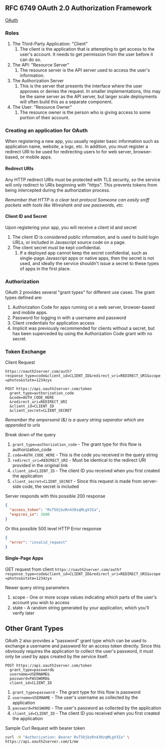 ## RFC 6749 OAuth 2.0 Authorization Framework

[OAuth](https://tools.ietf.org/html/rfc6749)

### Roles
1. The Third-Party Application: "Client"
    1. The client is the application that is attempting to get access to the user's account. It needs to get permission from the user before it can do so.
2. The API: "Resource Server"
    1. The resource server is the API server used to access the user's information.
3. The Authorization Server
    1. This is the server that presents the interface where the user approves or denies the request. In smaller implementations, this may be the same server as the API server, but larger scale deployments will often build this as a separate component.
4. The User: "Resource Owner"
    1. The resource owner is the person who is giving access to some portion of their account.

### Creating an application for OAuth
When registering a new app, you usually register basic information such as application name, website, a logo, etc.
In addition, you must register a redirect URI to be used for redirecting users to for web server, browser-based, or mobile apps.

#### Redirect URIs
Any HTTP redirect URIs must be protected with TLS security, so the service will only redirect to URIs beginning with "https".
This prevents tokens from being intercepted during the authorization process.

*Remember that HTTP is a clear text protocol*
*Someone can easily sniff packets with tools like Wireshark and see passwords, etc.*

#### Client ID and Secret
Upon registering your app, you will receive a client id and secret

1. The client ID is considered public information, and is used to build login URLs, or included in Javascript source code on a page.
2. The client secret must be kept confidential.
    1. If a deployed app cannot keep the secret confidential, such as single-page Javascript apps or native apps, then the secret is not used, and ideally the service shouldn't issue a secret to these types of apps in the first place.

### Authorization

OAuth 2 provides several "grant types" for different use cases. The grant types defined are:

1. Authorization Code for apps running on a web server, browser-based and mobile apps.
2. Password for logging in with a username and password
3. Client credentials for application access
4. Implicit was previously recommended for clients without a secret, but has been superceded by using the Authorization Code grant with no secret.

### Token Exchange

Client Request

`https://oauth2server.com/auth?response_type=code&client_id=CLIENT_ID&redirect_uri=REDIRECT_URI&scope=photos&state=1234zyx`

```http
POST https://api.oauth2server.com/token
  grant_type=authorization_code
  &code=AUTH_CODE_HERE
  &redirect_uri=REDIRECT_URI
  &client_id=CLIENT_ID
  &client_secret=CLIENT_SECRET
```

*Remember the ampersand (&) is a query string separator which are appended to urls*

Break down of the query

1. `grant_type=authorization_code` - The grant type for this flow is authorization_code
2. `code=AUTH_CODE_HERE` - This is the code you received in the query string
3. `redirect_uri=REDIRECT_URI` - Must be identical to the redirect URI provided in the original link
4. `client_id=CLIENT_ID` - The client ID you received when you first created the application
5. `client_secret=CLIENT_SECRET` - Since this request is made from server-side code, the secret is included

Server responds with this possible 200 response

```json
{
  "access_token": "RsT5OjbzRn430zqMLgV3Ia",
  "expires_in": 3600
}
```

Or this possible 500 level HTTP Error response

```json
{
  "error": "invalid_request"
}
```


#### Single-Page Apps

GET request from client `https://oauth2server.com/auth?response_type=code&client_id=CLIENT_ID&redirect_uri=REDIRECT_URI&scope=photos&state=1234zyx`

Newer query string parameters

1. scope - One or more scope values indicating which parts of the user's account you wish to access
2. state - A random string generated by your application, which you'll verify later

## Other Grant Types

OAuth 2 also provides a "password" grant type which can be used to exchange a username and password for an access token directly.
Since this obviously requires the application to collect the user's password, it must only be used by apps created by the service itself.

```http
POST https://api.oauth2server.com/token
  grant_type=password&
  username=USERNAME&
  password=PASSWORD&
  client_id=CLIENT_ID
```

1. `grant_type=password` - The grant type for this flow is password
2. `username=USERNAME` - The user's username as collected by the application
3. `password=PASSWORD` - The user's password as collected by the application
4. `client_id=CLIENT_ID` - The client ID you received when you first created the application

Sample Curl Request with bearer token
```bash
curl -H "Authorization: Bearer RsT5OjbzRn430zqMLgV3Ia" \
https://api.oauth2server.com/1/me
```
